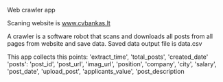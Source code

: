 Web crawler app

Scaning website is www.cvbankas.lt

A crawler is a software robot that scans and downloads all posts from all pages from website and save data.
Saved data output file is data.csv

This app collects this points:
'extract_time',
'total_posts',
'created_date'
'posts': 'post_id', 'post_url', 'imag_url', 'position', 'company', 'city', 'salary', 'post_date', 'upload_post', 'applicants_value', 'post_description
